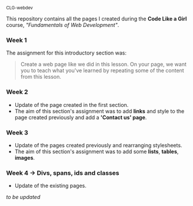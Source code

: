 <sub>CLG-webdev</sub>

This repository contains all the pages I created during the **Code Like a Girl** course, _"Fundamentals of Web Development"_. 

### Week 1
The assignment for this introductory section was:
>Create a web page like we did in this lesson. On your page, we want you to teach what you've learned by repeating some of the content from this lesson.

### Week 2
- Update of the page created in the first section.
- The aim of this section's assignment was to add **links** and style to the page created previously and add a **'Contact us' page**.

### Week 3
- Update of the pages created previously and rearranging stylesheets.
- The aim of this section's assignment was to add some **lists**, **tables**, **images**.

### Week 4 &rarr; Divs, spans, ids and classes
- Update of the existing pages.

_to be updated_
